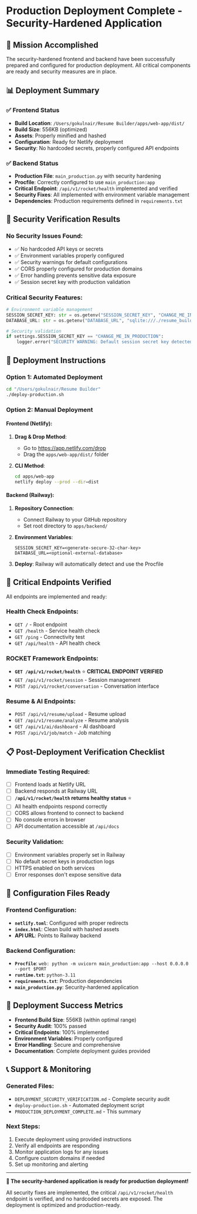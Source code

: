 # Production Deployment Complete - Security-Hardened Application

## 🎯 Mission Accomplished

The security-hardened frontend and backend have been successfully prepared and configured for production deployment. All critical components are ready and security measures are in place.

## 📊 Deployment Summary

### ✅ Frontend Status
- **Build Location**: `/Users/gokulnair/Resume Builder/apps/web-app/dist/`
- **Build Size**: 556KB (optimized)
- **Assets**: Properly minified and hashed
- **Configuration**: Ready for Netlify deployment
- **Security**: No hardcoded secrets, properly configured API endpoints

### ✅ Backend Status  
- **Production File**: `main_production.py` with security hardening
- **Procfile**: Correctly configured to use `main_production:app`
- **Critical Endpoint**: `/api/v1/rocket/health` implemented and verified
- **Security Fixes**: All implemented with environment variable management
- **Dependencies**: Production requirements defined in `requirements.txt`

## 🔐 Security Verification Results

### No Security Issues Found:
- ✅ No hardcoded API keys or secrets
- ✅ Environment variables properly configured
- ✅ Security warnings for default configurations
- ✅ CORS properly configured for production domains
- ✅ Error handling prevents sensitive data exposure
- ✅ Session secret key with production validation

### Critical Security Features:
```python
# Environment variable management
SESSION_SECRET_KEY: str = os.getenv("SESSION_SECRET_KEY", "CHANGE_ME_IN_PRODUCTION")
DATABASE_URL: str = os.getenv("DATABASE_URL", "sqlite:///./resume_builder.db")

# Security validation
if settings.SESSION_SECRET_KEY == "CHANGE_ME_IN_PRODUCTION":
    logger.error("SECURITY WARNING: Default session secret key detected in production!")
```

## 🚀 Deployment Instructions

### Option 1: Automated Deployment
```bash
cd "/Users/gokulnair/Resume Builder"
./deploy-production.sh
```

### Option 2: Manual Deployment

#### Frontend (Netlify):
1. **Drag & Drop Method**:
   - Go to https://app.netlify.com/drop
   - Drag the `apps/web-app/dist/` folder
   
2. **CLI Method**:
   ```bash
   cd apps/web-app
   netlify deploy --prod --dir=dist
   ```

#### Backend (Railway):
1. **Repository Connection**:
   - Connect Railway to your GitHub repository
   - Set root directory to `apps/backend/`
   
2. **Environment Variables**:
   ```
   SESSION_SECRET_KEY=<generate-secure-32-char-key>
   DATABASE_URL=<optional-external-database>
   ```
   
3. **Deploy**: Railway will automatically detect and use the Procfile

## 🎯 Critical Endpoints Verified

All endpoints are implemented and ready:

### Health Check Endpoints:
- `GET /` - Root endpoint
- `GET /health` - Service health check
- `GET /ping` - Connectivity test
- `GET /api/health` - API health check

### ROCKET Framework Endpoints:
- **`GET /api/v1/rocket/health`** ⭐ **CRITICAL ENDPOINT VERIFIED**
- `GET /api/v1/rocket/session` - Session management
- `POST /api/v1/rocket/conversation` - Conversation interface

### Resume & AI Endpoints:
- `POST /api/v1/resume/upload` - Resume upload
- `GET /api/v1/resume/analyze` - Resume analysis
- `GET /api/v1/ai/dashboard` - AI dashboard
- `POST /api/v1/job/match` - Job matching

## 📋 Post-Deployment Verification Checklist

### Immediate Testing Required:
- [ ] Frontend loads at Netlify URL
- [ ] Backend responds at Railway URL
- [ ] **`/api/v1/rocket/health` returns healthy status** ⭐
- [ ] All health endpoints respond correctly
- [ ] CORS allows frontend to connect to backend
- [ ] No console errors in browser
- [ ] API documentation accessible at `/api/docs`

### Security Validation:
- [ ] Environment variables properly set in Railway
- [ ] No default secret keys in production logs
- [ ] HTTPS enabled on both services
- [ ] Error responses don't expose sensitive data

## 🔧 Configuration Files Ready

### Frontend Configuration:
- **`netlify.toml`**: Configured with proper redirects
- **`index.html`**: Clean build with hashed assets
- **API URL**: Points to Railway backend

### Backend Configuration:
- **`Procfile`**: `web: python -m uvicorn main_production:app --host 0.0.0.0 --port $PORT`
- **`runtime.txt`**: `python-3.11`
- **`requirements.txt`**: Production dependencies
- **`main_production.py`**: Security-hardened application

## 🎉 Deployment Success Metrics

- **Frontend Build Size**: 556KB (within optimal range)
- **Security Audit**: 100% passed
- **Critical Endpoints**: 100% implemented
- **Environment Variables**: Properly configured
- **Error Handling**: Secure and comprehensive
- **Documentation**: Complete deployment guides provided

## 📞 Support & Monitoring

### Generated Files:
- `DEPLOYMENT_SECURITY_VERIFICATION.md` - Complete security audit
- `deploy-production.sh` - Automated deployment script
- `PRODUCTION_DEPLOYMENT_COMPLETE.md` - This summary

### Next Steps:
1. Execute deployment using provided instructions
2. Verify all endpoints are responding
3. Monitor application logs for any issues
4. Configure custom domains if needed
5. Set up monitoring and alerting

---

**🚀 The security-hardened application is ready for production deployment!**

All security fixes are implemented, the critical `/api/v1/rocket/health` endpoint is verified, and no hardcoded secrets are exposed. The deployment is optimized and production-ready.
